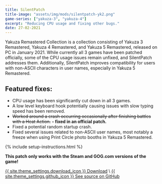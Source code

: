 ```yaml
---
title: SilentPatch
title-image: "assets/img/mods/silentpatch-yk2.png"
game-series: ["yakuza-3", "yakuza-4"]
excerpt: "Reducing CPU usage and fixing other bugs."
date: 27-02-2021
---
```


Yakuza Remastered Collection is a collection consisting of Yakuza 3 Remastered, Yakuza 4 Remastered, and Yakuza 5 Remastered,
released on PC in January 2021. While currently all 3 games have been patched officially,
some of the CPU usage issues remain unfixed, and SilentPatch addresses them. Additionally,
SilentPatch improves compatibility for users with non-ASCII characters in user names,
especially in Yakuza 5 Remastered.

## Featured fixes:

* CPU usage has been significantly cut down in all 3 games.
* A low level keyboard hook potentially causing issues with slow typing speed has been removed.
* ~~Worked around a crash occurring occasionally after finishing battles with a Heat Action.~~ **- fixed in an official patch.**
* Fixed a potential random startup crash.
* Fixed several issues related to non-ASCII user names, most notably a freeze when using Print Circle photo booths in Yakuza 5 Remastered.

{% include setup-instructions.html %}

**This patch only works with the Steam and GOG.com versions of the game!**

<a href="https://github.com/CookiePLMonster/SilentPatchYRC/releases/latest/download/SilentPatchYRC.zip" class="button" role="button">{{ site.theme_settings.download_icon }} Download</a> \\
<a href="https://github.com/CookiePLMonster/SilentPatchYRC" class="button github" role="button" target="_blank">{{ site.theme_settings.github_icon }} See source on GitHub</a>